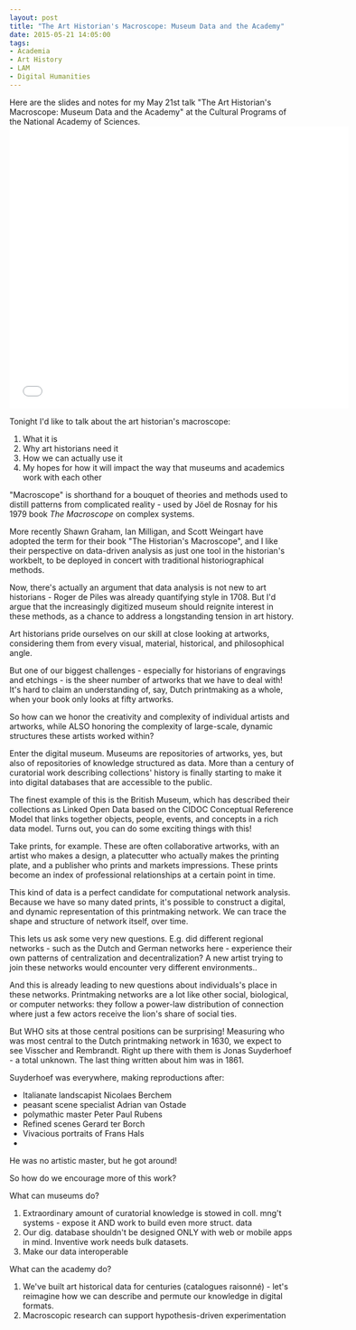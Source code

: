 ```yaml
---
layout: post
title: "The Art Historian's Macroscope: Museum Data and the Academy"
date: 2015-05-21 14:05:00
tags:
- Academia
- Art History
- LAM
- Digital Humanities
---
```


<aside>Here are the slides and notes for my May 21st talk "The Art Historian's Macroscope: Museum Data and the Academy" at the Cultural Programs of the National Academy of Sciences.</aside>

<iframe src="//slides.com/matthewlincoln/macroscope/embed?style=light" width="600" height="500" scrolling="no" frameborder="0" webkitallowfullscreen mozallowfullscreen allowfullscreen></iframe>

Tonight I'd like to talk about the art historian's macroscope:

1. What it is
2. Why art historians need it
3. How we can actually use it
4. My hopes for how it will impact the way that museums and academics work with each other

"Macroscope" is shorthand for a bouquet of theories and methods used to distill patterns from complicated reality - used by Jöel de Rosnay for his 1979 book *The Macroscope* on complex systems.

More recently Shawn Graham, Ian Milligan, and Scott Weingart have adopted the term for their book "The Historian's Macroscope", and I like their perspective on data-driven analysis as just one tool in the historian's workbelt, to be deployed in concert with traditional historiographical methods.

Now, there's actually an argument that data analysis is not new to art historians - Roger de Piles was already quantifying style in 1708. But I'd argue that the increasingly digitized museum should reignite interest in these methods, as a chance to address a longstanding tension in art history.

Art historians pride ourselves on our skill at close looking at artworks, considering them from every visual, material, historical, and philosophical angle.

But one of our biggest challenges - especially for historians of engravings and etchings - is the sheer number of artworks that we have to deal with! It's hard to claim an understanding of, say, Dutch printmaking as a whole, when your book only looks at fifty artworks.

So how can we honor the creativity and complexity of individual artists and artworks, while ALSO honoring the complexity of large-scale, dynamic structures these artists worked within?

Enter the digital museum. Museums are repositories of artworks, yes, but also of repositories of knowledge structured as data. More than a century of curatorial work describing collections' history is finally starting to make it into digital databases that are accessible to the public.

The finest example of this is the British Museum, which has described their collections as Linked Open Data based on the CIDOC Conceptual Reference Model that links together objects, people, events, and concepts in a rich data model.
Turns out, you can do some exciting things with this!

Take prints, for example. These are often collaborative artworks, with an artist who makes a design, a platecutter who actually makes the printing plate, and a publisher who prints and markets impressions. These prints become an index of professional relationships at a certain point in time.

This kind of data is a perfect candidate for computational network analysis. Because we have so many dated prints, it's possible to construct a digital, and dynamic representation of this printmaking network. We can trace the shape and structure of network itself, over time.

This lets us ask some very new questions. E.g. did different regional networks - such as the Dutch and German networks here - experience their own patterns of centralization and decentralization? A new artist trying to join these networks would encounter very different environments..

And this is already leading to new questions about individuals's place in these networks. Printmaking networks are a lot like other social, biological, or computer networks: they follow a power-law distribution of connection where just a few actors receive the lion's share of social ties.

But WHO sits at those central positions can be surprising! Measuring who was most central to the Dutch printmaking network in 1630, we expect to see Visscher and Rembrandt. Right up there with them is Jonas Suyderhoef - a total unknown. The last thing written about him was in 1861.

Suyderhoef was everywhere, making reproductions after:

- Italianate landscapist Nicolaes Berchem
- peasant scene specialist Adrian van Ostade
- polymathic master Peter Paul Rubens
- Refined scenes Gerard ter Borch
- Vivacious portraits of Frans Hals
- 
He was no artistic master, but he got around!

So how do we encourage more of this work?

What can museums do?

1. Extraordinary amount of curatorial knowledge is stowed in coll. mng't systems - expose it AND work to build even more struct. data
2. Our dig. database shouldn't be designed ONLY with web or mobile apps in mind. Inventive work needs bulk datasets.
3.  Make our data interoperable

What can the academy do?

1. We've built art historical data for centuries (catalogues raisonné) - let's reimagine how we can describe and permute our knowledge in digital formats.
2. Macroscopic research can support hypothesis-driven experimentation




